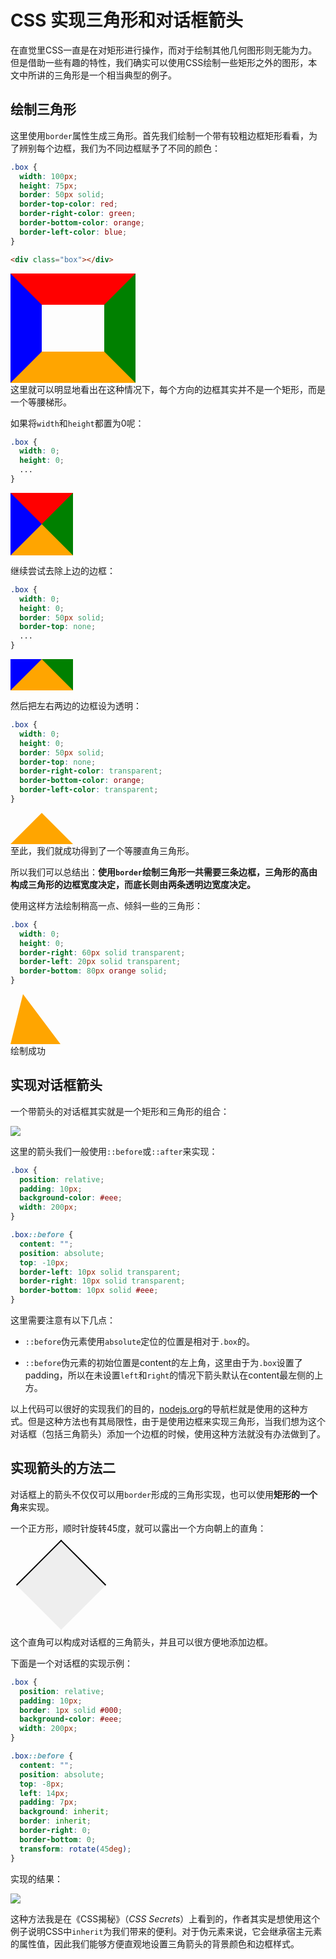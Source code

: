 # CSS 实现三角形和对话框箭头

在直觉里CSS一直是在对矩形进行操作，而对于绘制其他几何图形则无能为力。但是借助一些有趣的特性，我们确实可以使用CSS绘制一些矩形之外的图形，本文中所讲的三角形是一个相当典型的例子。

## 绘制三角形

这里使用`border`属性生成三角形。首先我们绘制一个带有较粗边框矩形看看，为了辨别每个边框，我们为不同边框赋予了不同的颜色：

```css CSS
.box {
  width: 100px;
  height: 75px;
  border: 50px solid;
  border-top-color: red;
  border-right-color: green;
  border-bottom-color: orange;
  border-left-color: blue;
}
```

```html HTML
<div class="box"></div>
```

<div style="box-sizing: content-box;width: 100px; height: 75px; border: 50px solid; border-top-color: red; border-right-color: green; border-bottom-color: orange; border-left-color: blue;"></div>
这里就可以明显地看出在这种情况下，每个方向的边框其实并不是一个矩形，而是一个等腰梯形。

如果将`width`和`height`都置为0呢：

```css
.box {
  width: 0;
  height: 0;
  ...
}
```

<div style="width: 0; height: 0; border: 50px solid; border-top-color: red; border-right-color: green; border-bottom-color: orange; border-left-color: blue;"></div>


继续尝试去除上边的边框：

```css
.box {
  width: 0;
  height: 0;
  border: 50px solid;
  border-top: none;
  ...
}
```

<div style=" width: 0; height: 0; border: 50px solid; border-top: none; border-right-color: green; border-bottom-color: orange; border-left-color: blue;"></div>


然后把左右两边的边框设为透明：

```css
.box {
  width: 0;
  height: 0;
  border: 50px solid;
  border-top: none;
  border-right-color: transparent;
  border-bottom-color: orange;
  border-left-color: transparent;
}
```

  <div style="width: 0; height: 0; border: 50px solid; border-top: none; border-right-color: transparent; border-bottom-color: orange; border-left-color: transparent;"></div> 
至此，我们就成功得到了一个等腰直角三角形。

所以我们可以总结出：**使用`border`绘制三角形一共需要三条边框，三角形的高由构成三角形的边框宽度决定，而底长则由两条透明边宽度决定。**

使用这样方法绘制稍高一点、倾斜一些的三角形：

```css
.box {
  width: 0;
  height: 0;
  border-right: 60px solid transparent;
  border-left: 20px solid transparent;
  border-bottom: 80px orange solid;
}
```

<div style="width: 0; height: 0;border-right: 60px solid transparent; border-left: 20px solid transparent; border-bottom: 80px orange solid;"></div>
绘制成功



## 实现对话框箭头

一个带箭头的对话框其实就是一个矩形和三角形的组合：

![](https://gitee.com/banqinghe/blog-images/raw/master/CSS%E5%AE%9E%E7%8E%B0%E4%B8%89%E8%A7%92%E5%BD%A2%E5%92%8C%E5%AF%B9%E8%AF%9D%E6%A1%86%E7%AE%AD%E5%A4%B4/%E5%AF%B9%E8%AF%9D%E6%A1%86.png)

这里的箭头我们一般使用`::before`或`::after`来实现：

```css 对话框
.box {
  position: relative;
  padding: 10px;
  background-color: #eee;
  width: 200px;
}

.box::before {
  content: "";
  position: absolute;
  top: -10px;
  border-left: 10px solid transparent;
  border-right: 10px solid transparent;
  border-bottom: 10px solid #eee;
}
```

这里需要注意有以下几点：

- `::before`伪元素使用`absolute`定位的位置是相对于`.box`的。

- `::before`伪元素的初始位置是content的左上角，这里由于为`.box`设置了padding，所以在未设置`left`和`right`的情况下箭头默认在content最左侧的上方。



以上代码可以很好的实现我们的目的，[nodejs.org](https://nodejs.org/)的导航栏就是使用的这种方式。但是这种方法也有其局限性，由于是使用边框来实现三角形，当我们想为这个对话框（包括三角箭头）添加一个边框的时候，使用这种方法就没有办法做到了。



## 实现箭头的方法二

对话框上的箭头不仅仅可以用`border`形成的三角形实现，也可以使用**矩形的一个角**来实现。

一个正方形，顺时针旋转45度，就可以露出一个方向朝上的直角：

<div style="width: 100px; height: 100px; border: 2px solid #000; border-right: none; border-bottom: none; background-color: #eee; transform: rotate(45deg); margin: 30px;"></div>
这个直角可以构成对话框的三角箭头，并且可以很方便地添加边框。

下面是一个对话框的实现示例：

```css
.box {
  position: relative;
  padding: 10px;
  border: 1px solid #000;
  background-color: #eee;
  width: 200px;
}

.box::before {
  content: "";
  position: absolute;
  top: -8px;
  left: 14px;
  padding: 7px;
  background: inherit;
  border: inherit;
  border-right: 0;
  border-bottom: 0;
  transform: rotate(45deg);
}
```

实现的结果：

![](https://gitee.com/banqinghe/blog-images/raw/master/CSS%E5%AE%9E%E7%8E%B0%E4%B8%89%E8%A7%92%E5%BD%A2%E5%92%8C%E5%AF%B9%E8%AF%9D%E6%A1%86%E7%AE%AD%E5%A4%B4/%E5%AF%B9%E8%AF%9D%E6%A1%862.png)

这种方法我是在《CSS揭秘》（<cite>CSS Secrets</cite>）上看到的，作者其实是想使用这个例子说明CSS中`inherit`为我们带来的便利。对于伪元素来说，它会继承宿主元素的属性值，因此我们能够方便直观地设置三角箭头的背景颜色和边框样式。


